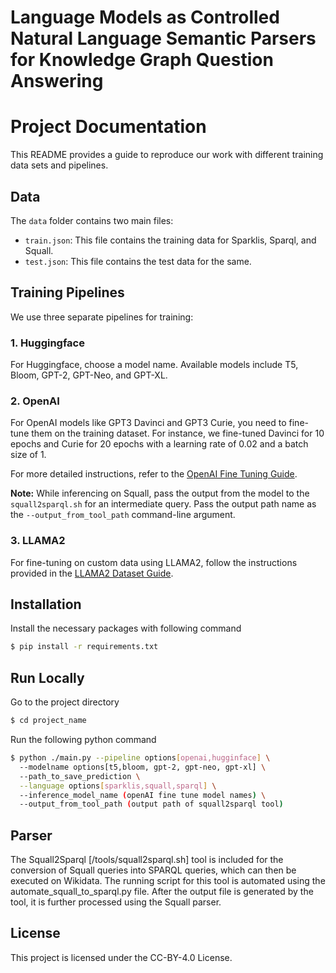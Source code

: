 
# Language Models as Controlled Natural Language Semantic Parsers for Knowledge Graph Question Answering


# Project Documentation

This README provides a guide to reproduce our work with different training data sets and pipelines.

## Data

The `data` folder contains two main files:

- `train.json`: This file contains the training data for Sparklis, Sparql, and Squall.
- `test.json`: This file contains the test data for the same.

## Training Pipelines

We use three separate pipelines for training:

### 1. Huggingface

For Huggingface, choose a model name. Available models include T5, Bloom, GPT-2, GPT-Neo, and GPT-XL.

### 2. OpenAI

For OpenAI models like GPT3 Davinci and GPT3 Curie, you need to fine-tune them on the training dataset. For instance, we fine-tuned Davinci for 10 epochs and Curie for 20 epochs with a learning rate of 0.02 and a batch size of 1.

For more detailed instructions, refer to the [OpenAI Fine Tuning Guide](https://platform.openai.com/docs/guides/fine-tuning).

**Note:** While inferencing on Squall, pass the output from the model to the `squall2sparql.sh` for an intermediate query. Pass the output path name as the `--output_from_tool_path` command-line argument.

### 3. LLAMA2

For fine-tuning on custom data using LLAMA2, follow the instructions provided in the [LLAMA2 Dataset Guide](https://github.com/facebookresearch/llama-recipes/blob/main/docs/Dataset.md).



## Installation

Install the necessary packages with following command

```bash
$ pip install -r requirements.txt
```
    
## Run Locally

Go to the project directory

```bash
$ cd project_name
```
Run the following python command
```bash
$ python ./main.py --pipeline options[openai,hugginface] \ 
  --modelname options[t5,bloom, gpt-2, gpt-neo, gpt-xl] \ 
  --path_to_save_prediction \
  --language options[sparklis,squall,sparql] \ 
  --inference_model_name (openAI fine tune model names) \
  --output_from_tool_path (output path of squall2sparql tool)
```


## Parser 

The Squall2Sparql [/tools/squall2sparql.sh] tool is included for the conversion of Squall queries into SPARQL queries, which can then be executed on Wikidata. The running script for this tool is automated using the automate_squall_to_sparql.py file. After the output file is generated by the tool, it is further processed using the Squall parser.

## License

This project is licensed under the CC-BY-4.0 License.

